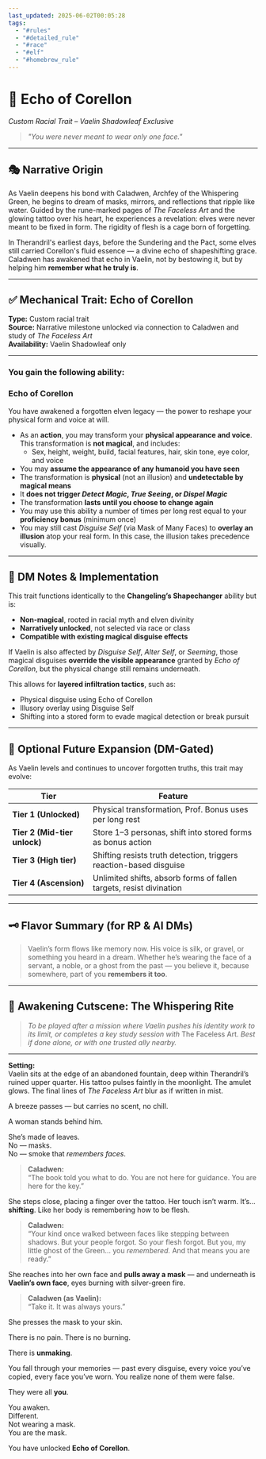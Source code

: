 ```yaml
---
last_updated: 2025-06-02T00:05:28
tags:
  - "#rules"
  - "#detailed_rule"
  - "#race"
  - "#elf"
  - "#homebrew_rule"
---
```


# 🌙 **Echo of Corellon**

_Custom Racial Trait – Vaelin Shadowleaf Exclusive_

> _"You were never meant to wear only one face."_

---

## 🎭 **Narrative Origin**

As Vaelin deepens his bond with Caladwen, Archfey of the Whispering Green, he begins to dream of masks, mirrors, and reflections that ripple like water. Guided by the rune-marked pages of _The Faceless Art_ and the glowing tattoo over his heart, he experiences a revelation: elves were never meant to be fixed in form. The rigidity of flesh is a cage born of forgetting.

In Therandril's earliest days, before the Sundering and the Pact, some elves still carried Corellon's fluid essence — a divine echo of shapeshifting grace. Caladwen has awakened that echo in Vaelin, not by bestowing it, but by helping him **remember what he truly is**.

---

## ✅ **Mechanical Trait: Echo of Corellon**

**Type:** Custom racial trait  
**Source:** Narrative milestone unlocked via connection to Caladwen and study of _The Faceless Art_  
**Availability:** Vaelin Shadowleaf only

---

### **You gain the following ability:**

### **Echo of Corellon**

You have awakened a forgotten elven legacy — the power to reshape your physical form and voice at will.

- As an **action**, you may transform your **physical appearance and voice**. This transformation is **not magical**, and includes:
    - Sex, height, weight, build, facial features, hair, skin tone, eye color, and voice
- You may **assume the appearance of any humanoid you have seen**
- The transformation is **physical** (not an illusion) and **undetectable by magical means**
- It **does not trigger _Detect Magic_, _True Seeing_, or _Dispel Magic_**
- The transformation **lasts until you choose to change again**
- You may use this ability a number of times per long rest equal to your **proficiency bonus** (minimum once)
- You may still cast _Disguise Self_ (via Mask of Many Faces) to **overlay an illusion** atop your real form. In this case, the illusion takes precedence visually.

---

## 🧠 **DM Notes & Implementation**

This trait functions identically to the **Changeling’s Shapechanger** ability but is:

- **Non-magical**, rooted in racial myth and elven divinity
- **Narratively unlocked**, not selected via race or class
- **Compatible with existing magical disguise effects**

If Vaelin is also affected by _Disguise Self_, _Alter Self_, or _Seeming_, those magical disguises **override the visible appearance** granted by _Echo of Corellon_, but the physical change still remains underneath.

This allows for **layered infiltration tactics**, such as:

- Physical disguise using Echo of Corellon
- Illusory overlay using Disguise Self
- Shifting into a stored form to evade magical detection or break pursuit

---

## 🧬 **Optional Future Expansion (DM-Gated)**

As Vaelin levels and continues to uncover forgotten truths, this trait may evolve:

|Tier|Feature|
|---|---|
|**Tier 1 (Unlocked)**|Physical transformation, Prof. Bonus uses per long rest|
|**Tier 2 (Mid-tier unlock)**|Store 1–3 personas, shift into stored forms as bonus action|
|**Tier 3 (High tier)**|Shifting resists truth detection, triggers reaction-based disguise|
|**Tier 4 (Ascension)**|Unlimited shifts, absorb forms of fallen targets, resist divination|

---

## 🗝️ Flavor Summary (for RP & AI DMs)

> Vaelin’s form flows like memory now. His voice is silk, or gravel, or something you heard in a dream. Whether he’s wearing the face of a servant, a noble, or a ghost from the past — you believe it, because somewhere, part of you **remembers it too**.

---

## 🌿 **Awakening Cutscene: The Whispering Rite**

> _To be played after a mission where Vaelin pushes his identity work to its limit, or completes a key study session with_ The Faceless Art. _Best if done alone, or with one trusted ally nearby._

---

**Setting:**  
Vaelin sits at the edge of an abandoned fountain, deep within Therandril’s ruined upper quarter. His tattoo pulses faintly in the moonlight. The amulet glows. The final lines of _The Faceless Art_ blur as if written in mist.

A breeze passes — but carries no scent, no chill.

A woman stands behind him.

She’s made of leaves.  
No — masks.  
No — smoke that _remembers faces_.

> **Caladwen:**  
> “The book told you what to do. You are not here for guidance. You are here for the key.”

She steps close, placing a finger over the tattoo. Her touch isn’t warm. It’s… **shifting**. Like her body is remembering how to be flesh.

> **Caladwen:**  
> “Your kind once walked between faces like stepping between shadows. But your people forgot. So your flesh forgot. But you, my little ghost of the Green... you _remembered._ And that means you are ready.”

She reaches into her own face and **pulls away a mask** — and underneath is **Vaelin’s own face**, eyes burning with silver-green fire.

> **Caladwen (as Vaelin):**  
> “Take it. It was always yours.”

She presses the mask to your skin.

There is no pain. There is no burning.

There is **unmaking**.

You fall through your memories — past every disguise, every voice you’ve copied, every face you’ve worn. You realize none of them were false.

They were all **you**.

You awaken.  
Different.  
Not wearing a mask.  
You are the mask.

You have unlocked **Echo of Corellon**.